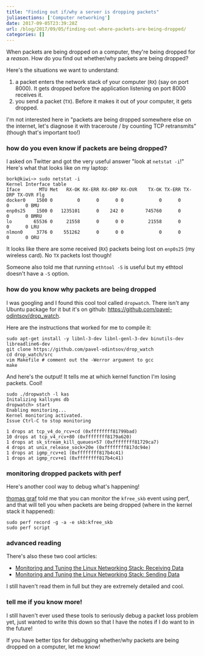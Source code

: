 ```yaml
---
title: "Finding out if/why a server is dropping packets"
juliasections: ['Computer networking']
date: 2017-09-05T23:39:28Z
url: /blog/2017/09/05/finding-out-where-packets-are-being-dropped/
categories: []
---
```


When packets are being dropped on a computer, they're being dropped for
a *reason*. How do you find out whether/why packets are being dropped?

Here's the situations we want to understand:

1. a packet enters the network stack of your computer (`RX`) (say on
   port 8000). It gets dropped before the application listening on port
   8000 receives it.
2. you send a packet (`TX`). Before it makes it out of your computer, it
   gets dropped.

I'm not interested here in "packets are being dropped somewhere else on the
internet, let's diagnose it with traceroute / by counting TCP retransmits"
(though that's important too!)

### how do you even know if packets are being dropped?

I asked on Twitter and got the very useful answer "look at `netstat -i`!"
Here's what that looks like on my laptop:

```
bork@kiwi~> sudo netstat -i
Kernel Interface table
Iface       MTU Met   RX-OK RX-ERR RX-DRP RX-OVR    TX-OK TX-ERR TX-DRP TX-OVR Flg
docker0    1500 0         0      0      0 0             0      0      0      0 BMU
enp0s25    1500 0   1235101      0    242 0        745760      0      0      0 BMRU
lo        65536 0     21558      0      0 0         21558      0      0      0 LRU
nlmon0     3776 0    551262      0      0 0             0      0      0      0 ORU
```

It looks like there are some received (`RX`) packets being lost on `enp0s25`
(my wireless card). No `TX` packets lost though!

Someone also told me that running `ethtool -S` is useful but my ethtool doesn't have a `-S` option.

### how do you know **why** packets are being dropped

I was googling and I found this cool tool called `dropwatch`. There isn't any Ubuntu package for it but it's on github: https://github.com/pavel-odintsov/drop_watch.

Here are the instructions that worked for me to compile it:

```
sudo apt-get install -y libnl-3-dev libnl-genl-3-dev binutils-dev libreadline6-dev
git clone https://github.com/pavel-odintsov/drop_watch
cd drop_watch/src
vim Makefile # comment out the -Werror argument to gcc
make
```

And here's the output! It tells me at which kernel function I'm losing packets. Cool!

```
sudo ./dropwatch -l kas
Initalizing kallsyms db
dropwatch> start
Enabling monitoring...
Kernel monitoring activated.
Issue Ctrl-C to stop monitoring

1 drops at tcp_v4_do_rcv+cd (0xffffffff81799bad)
10 drops at tcp_v4_rcv+80 (0xffffffff8179a620)
1 drops at sk_stream_kill_queues+57 (0xffffffff81729ca7)
4 drops at unix_release_sock+20e (0xffffffff817dc94e)
1 drops at igmp_rcv+e1 (0xffffffff817b4c41)
1 drops at igmp_rcv+e1 (0xffffffff817b4c41)
```

### monitoring dropped packets with perf

Here's another cool way to debug what's happening!

[thomas graf](https://twitter.com/tgraf__) told me that you can monitor the
`kfree_skb` event using perf, and that will tell you when packets are being
dropped (where in the kernel stack it happened):

```
sudo perf record -g -a -e skb:kfree_skb
sudo perf script
```

### advanced reading

There's also these two cool articles:

* [Monitoring and Tuning the Linux Networking Stack: Receiving Data](https://blog.packagecloud.io/eng/2016/06/22/monitoring-tuning-linux-networking-stack-receiving-data/)
* [Monitoring and Tuning the Linux Networking Stack: Sending Data](https://blog.packagecloud.io/eng/2017/02/06/monitoring-tuning-linux-networking-stack-sending-data/)

I still haven't read them in full but they are extremely detailed and cool.

### tell me if you know more!

I still haven't ever used these tools to seriously debug a packet loss problem
yet, just wanted to write this down so that I have the notes if I do want to in
the future!

If you have better tips for debugging whether/why packets are being dropped on
a computer, let me know!

